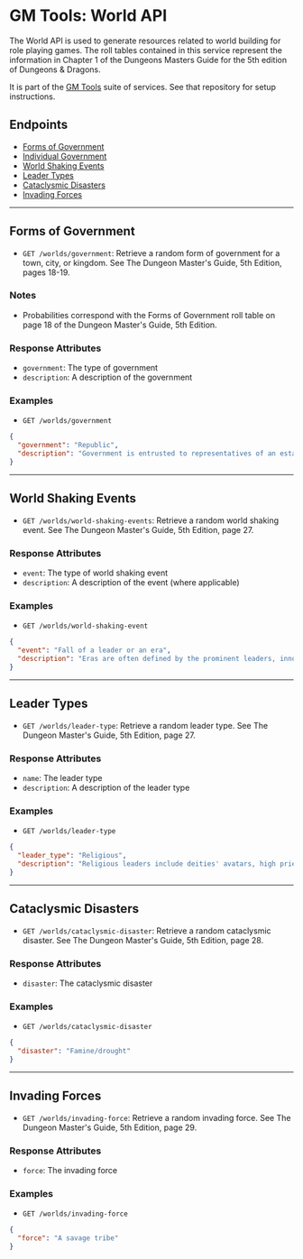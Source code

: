 # GM Tools: World API

The World API is used to generate resources related to world building for role playing games. The roll tables contained in this service represent the information in Chapter 1 of the Dungeons Masters Guide for the 5th edition of Dungeons & Dragons.

It is part of the [GM Tools](https://github.com/sethpuckett/gm-tools-docker) suite of services. See that repository for setup instructions.

## Endpoints

- [Forms of Government](#forms-of-government)
- [Individual Government](#individual-government)
- [World Shaking Events](#world-shaking-events)
- [Leader Types](#leader-types)
- [Cataclysmic Disasters](#cataclysmic-disasters)
- [Invading Forces](#invading-forces)

---

## Forms of Government

- `GET /worlds/government`: Retrieve a random form of government for a town, city, or kingdom. See The Dungeon Master's Guide, 5th Edition, pages 18-19.

###  Notes

- Probabilities correspond with the Forms of Government roll table on page 18 of the Dungeon Master's Guide, 5th Edition.

### Response Attributes

- `government`: The type of government
- `description`: A description of the government

### Examples

- `GET /worlds/government`

```json
{
  "government": "Republic",
  "description": "Government is entrusted to representatives of an established electorate who rule on behalf of the electors. Any democracy in which only landowners or certain classes can vote could be considered a republic."
}
```

---

## World Shaking Events

- `GET /worlds/world-shaking-events`: Retrieve a random world shaking event. See The Dungeon Master's Guide, 5th Edition, page 27.

### Response Attributes

- `event`: The type of world shaking event
- `description`: A description of the event (where applicable)

### Examples

- `GET /worlds/world-shaking-event`

```json
{
  "event": "Fall of a leader or an era",
  "description": "Eras are often defined by the prominent leaders, innovators, and tyrants of the day. These people change the world and etch their signatures indelibly on the pages of history. When they rise to power, they shape the time and place where they live in monumental ways. When they fall from power or pass away, the ghost of their presence lingers. Determine the kind of leader that influences the new or passing era. You can choose the type of leader or determine one randomly using the Leader Types table."
}
```

---

## Leader Types

- `GET /worlds/leader-type`: Retrieve a random leader type. See The Dungeon Master's Guide, 5th Edition, page 27.

### Response Attributes

- `name`: The leader type
- `description`: A description of the leader type

### Examples

- `GET /worlds/leader-type`

```json
{
  "leader_type": "Religious",
  "description": "Religious leaders include deities' avatars, high priests, and messiahs, as well as those in charge of monasteries and leaders of influential religious sects."
}
```

---

## Cataclysmic Disasters

- `GET /worlds/cataclysmic-disaster`: Retrieve a random cataclysmic disaster. See The Dungeon Master's Guide, 5th Edition, page 28.

### Response Attributes

- `disaster`: The cataclysmic disaster

### Examples

- `GET /worlds/cataclysmic-disaster`

```json
{
  "disaster": "Famine/drought"
}
```

---

## Invading Forces

- `GET /worlds/invading-force`: Retrieve a random invading force. See The Dungeon Master's Guide, 5th Edition, page 29.

### Response Attributes

- `force`: The invading force

### Examples

- `GET /worlds/invading-force`

```json
{
  "force": "A savage tribe"
}
```